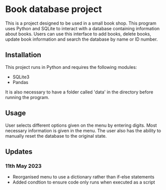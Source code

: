 # Book database project
This is a project designed to be used in a small book shop. This program uses Python and SQLite to interact with a database containing information about books.
Users can use this interface to add books, delete books, update book information and search the database by name or ID number.

## Installation
This project runs in Python and requires the following modules:
* SQLite3
* Pandas

It is also necessary to have a folder called 'data' in the directory before running the program.

## Usage
User selects different options given on the menu by entering digits. Most necessary information is given in the menu. The user also has the ability to manually reset the database
to the original state.

## Updates
### 11th May 2023
* Reorganised menu to use a dictionary rather than if-else statements
* Added condtion to ensure code only runs when executed as a script